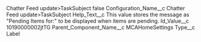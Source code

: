 <?xml version="1.0" encoding="UTF-8"?>
<CustomMetadata xmlns="http://soap.sforce.com/2006/04/metadata" xmlns:xsi="http://www.w3.org/2001/XMLSchema-instance" xmlns:xsd="http://www.w3.org/2001/XMLSchema">
    <label>Chatter Feed update&gt;TaskSubject</label>
    <protected>false</protected>
    <values>
        <field>Configuration_Name__c</field>
        <value xsi:type="xsd:string">Chatter Feed update&gt;TaskSubject</value>
    </values>
    <values>
        <field>Help_Text__c</field>
        <value xsi:type="xsd:string">This value stores the message as &quot;Pending Items for:&quot; to be displayed when items are pending.</value>
    </values>
    <values>
        <field>Id_Value__c</field>
        <value xsi:type="xsd:string">10190000002jtTG</value>
    </values>
    <values>
        <field>Parent_Component_Name__c</field>
        <value xsi:type="xsd:string">MCAHomeSettings</value>
    </values>
    <values>
        <field>Type__c</field>
        <value xsi:type="xsd:string">Label</value>
    </values>
</CustomMetadata>

